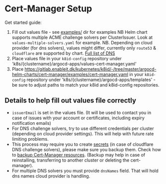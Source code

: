# Cert-Manager Setup

Get started guide:

1. Fill out values file -  see
[examples/](https://gitlab.enableit.dk/kubernetes/k8id/-/tree/master/argocd-helm-charts/cert-manager/examples)
dir for examples NB
Helm chart supports multiple ACME challenge solvers per ClusterIssuer.
Look at `values-multiple-solvers.yaml` for example.
NB. Depending on cloud provider (for dns solvers), values might differ,
currently only `route53` & `cloudflare` are supported by chart.
[Full list of DNS](https://cert-manager.io/docs/configuration/acme/dns01/)
2. Place values file in your `k8id-config` repository under 'k8s/{clustername}/argocd-apps/values-cert-manager.yaml'
3. Place
<https://gitlab.enableit.dk/kubernetes/k8id/-/tree/master/argocd-helm-charts/cert-manager/examples/cert-manager.yaml>
in your `k8id-config` repository under 'k8s/{clustername}/argocd-apps/templates' -
be sure to adjust paths to match your k8id and k8id-config repositories.

## Details to help fill out values file correctly

- `issuerEmail` is set in the values file.
(It will be used to contact you in case of issues with your account
or certificates, including expiry notification emails)
- For DNS challenge solvers, try to use different credentials per cluster (depending on cloud provider settings).
This will help with future rate limiting problems.
- This process may require you to create
[secrets](https://kubernetes.io/docs/tasks/configmap-secret/managing-secret-using-kubectl/)
(in case of cloudflare DNS challenge solvers),
please make sure you backup them.
Check how to [backup Cert-Manager resources](https://cert-manager.io/docs/tutorials/backup/).
(Backup may help in case of reinstalling, transferring to another cluster or deleting the cert-manager).
- For multiple DNS solvers you must provide `dnsNames` field. That will hold dns names cloud provider is handling.
